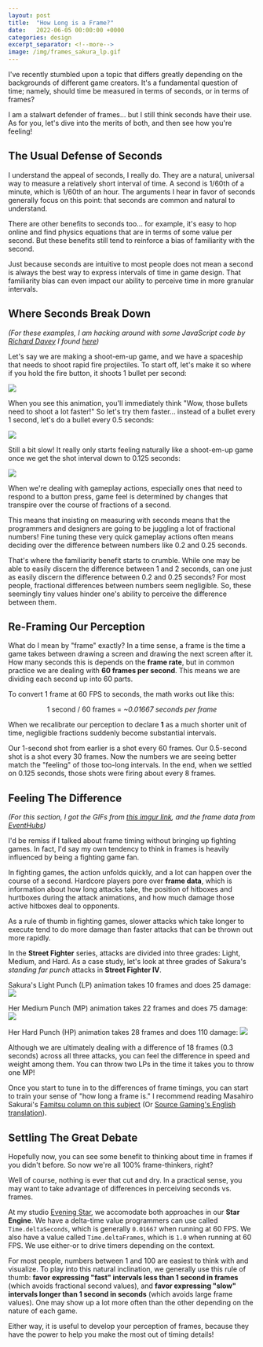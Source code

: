 ```yaml
---
layout: post
title:  "How Long is a Frame?"
date:   2022-06-05 00:00:00 +0000
categories: design
excerpt_separator: <!--more-->
image: /img/frames_sakura_lp.gif
---
```


I've recently stumbled upon a topic that differs greatly depending on the backgrounds
of different game creators. It's a fundamental question of time; namely, should time
be measured in terms of seconds, or in terms of frames?

I am a stalwart defender of frames... but I still think seconds
have their use. As for you, let's dive into the merits of both, and then see how
you're feeling!

<!--more-->

## The Usual Defense of Seconds

I understand the appeal of seconds, I really do. They are a natural, universal
way to measure a relatively short interval of time. A second is 1/60th of a minute,
which is 1/60th of an hour. The arguments I hear in favor of seconds generally focus
on this point: that seconds are common and natural to understand.

There are other benefits to seconds too... for example, it's easy to hop online and
find physics equations that are in terms of some value per second. But these
benefits still tend to reinforce a bias of familiarity with the second. 

Just because seconds are intuitive to most people does not mean a second is always
the best way to express intervals of time in game design.
That familiarity bias can even impact our ability to perceive time in more
granular intervals.

## Where Seconds Break Down

_(For these examples, I am hacking around with some JavaScript code by [Richard Davey](https://twitter.com/photonstorm) I found [here](https://phaser.io/tutorials/coding-tips-007))_

Let's say we are making a shoot-em-up game, and we have a spaceship that needs
to shoot rapid fire projectiles. To start off, let's make it so where if you hold the fire button,
it shoots 1 bullet per second:

<img src="/img/frames_1shotpersecond.gif">

When you see this animation, you'll immediately think "Wow, those bullets need to shoot a lot
faster!" So let's try them faster... instead of a bullet every 1 second, let's do a bullet every
0.5 seconds:

<img src="/img/frames_2shotspersecond.gif">

Still a bit slow! It really only starts feeling naturally like a shoot-em-up game once we get
the shot interval down to 0.125 seconds:

<img src="/img/frames_8shotspersecond.gif">

When we're dealing with gameplay actions, especially ones that need to respond to a button
press, game feel is determined by changes that transpire over the course of fractions
of a second.

This means that insisting on measuring with seconds means that the programmers and
designers are going to be juggling a lot of fractional numbers! Fine tuning these very
quick gameplay actions often means deciding over the difference between numbers like 0.2 and
0.25 seconds.

That's where the familiarity benefit starts to crumble. While one may be able to easily discern
the difference between 1 and 2 seconds, can one just as easily discern the difference between
0.2 and 0.25 seconds? For most people, fractional differences between numbers seem negligible.
So, these seemingly tiny values hinder one's ability to perceive the difference between them.

## Re-Framing Our Perception

What do I mean by "frame" exactly? In a time sense, a frame is the time a game takes between 
drawing a screen and drawing the next screen after it. How many seconds this is depends on the
**frame rate**, but in common practice we are dealing with **60 frames per second**.
This means we are dividing each second up into 60 parts.

To convert 1 frame at 60 FPS to seconds, the math works out like this:

<div style="text-align:center;">1 second / 60 frames = <i>~0.01667 seconds per frame</i></div>

When we recalibrate our perception to declare **1** as a much shorter unit of time,
negligible fractions suddenly become substantial intervals.

Our 1-second shot from earlier is a shot every 60 frames. Our 0.5-second shot is a shot every
30 frames. Now the numbers we are seeing better match the "feeling" of those too-long intervals.
In the end, when we settled on 0.125 seconds, those shots were firing about every 8 frames.

## Feeling The Difference

_(For this section, I got the GIFs from
[this imgur link](https://imgur.com/r/StreetFighter/aShg9f8),
and the frame data from [EventHubs](https://www.eventhubs.com/guides/2009/apr/18/sakuras-frame-data-street-fighter-4/))_

I'd be remiss if I talked about frame timing without bringing up fighting games.
In fact, I'd say my own tendency to think in frames is heavily influenced by being
a fighting game fan.

In fighting games, the action unfolds quickly, and a lot can happen over the course
of a second. Hardcore players pore over **frame data**, which is information
about how long attacks take, the position of hitboxes and hurtboxes during
the attack animations, and how much damage those active hitboxes deal to opponents.

As a rule of thumb in fighting games, slower attacks which take longer to execute tend
to do more damage than faster attacks that can be thrown out more rapidly.

In the **Street Fighter** series, attacks are divided into three grades: Light,
Medium, and Hard. As a case study, let's look at three grades of Sakura's
_standing far punch_ attacks in **Street Fighter IV**.

Sakura's Light Punch (LP) animation takes 10 frames and does 25 damage:
<img src="/img/frames_sakura_lp.gif">

Her Medium Punch (MP) animation takes 22 frames and does 75 damage:
<img src="/img/frames_sakura_mp.gif">

Her Hard Punch (HP) animation takes 28 frames and does 110 damage:
<img src="/img/frames_sakura_hp.gif">

Although we are ultimately dealing with a difference of 18 frames (0.3 seconds) across all
three attacks, you can feel the difference in speed and weight among them. You can
throw two LPs in the time it takes you to throw one MP!

Once you start to tune in to the differences of frame timings, you can start to train 
your sense of "how long a frame is." I recommend reading Masahiro Sakurai's [Famitsu column on
this subject](https://www.famitsu.com/news/201904/24175091.html) (Or [Source Gaming's
English translation](https://sourcegaming.info/2018/05/18/learn-to-count-frames-sakurais-famitsu-column-vol-552/)).

## Settling The Great Debate

Hopefully now, you can see some benefit to thinking about time in frames if you didn't
before. So now we're all 100% frame-thinkers, right?

Well of course, nothing is ever that cut and dry. In a practical sense, you may want
to take advantage of differences in perceiving seconds vs. frames.

At my studio [Evening Star](https://eveningstar.studio/), we accomodate both approaches 
in our **Star Engine**. We have a delta-time value programmers can use called
`Time.deltaSeconds`, which is generally `0.01667` when running at 60 FPS. We also
have a value called `Time.deltaFrames`, which is `1.0` when running at 60 FPS. We
use either-or to drive timers depending on the context.

For most people, numbers between 1 and 100 are easiest to think with and visualize.
To play into this natural inclination, we generally use this rule of thumb:
**favor expressing "fast" intervals less than 1 second in frames** (which avoids fractional
second values),
and **favor expressing "slow" intervals longer than 1 second in seconds** (which avoids large
frame values). One may show up a lot more often than the other depending on the nature
of each game.

Either way, it is useful to develop your perception of frames, because they have the
power to help you make the most out of timing details!